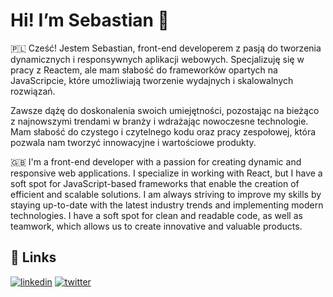 # Hi! I’m Sebastian 👋

🇵🇱 Cześć! Jestem Sebastian, front-end developerem z pasją do tworzenia dynamicznych i responsywnych aplikacji webowych. Specjalizuję się w pracy z Reactem, ale mam słabość do frameworków opartych na JavaScripcie, które umożliwiają tworzenie wydajnych i skalowalnych rozwiązań.

Zawsze dążę do doskonalenia swoich umiejętności, pozostając na bieżąco z najnowszymi trendami w branży i wdrażając nowoczesne technologie. Mam słabość do czystego i czytelnego kodu oraz pracy zespołowej, która pozwala nam tworzyć innowacyjne i wartościowe produkty.


🇬🇧 I'm a front-end developer with a passion for creating dynamic and responsive web applications. I specialize in working with React, but I have a soft spot for JavaScript-based frameworks that enable the creation of efficient and scalable solutions.
I am always striving to improve my skills by staying up-to-date with the latest industry trends and implementing modern technologies. I have a soft spot for clean and readable code, as well as teamwork, which allows us to create innovative and valuable products.

## 🔗 Links
[![linkedin](https://img.shields.io/badge/linkedin-0A66C2?style=for-the-badge&logo=linkedin&logoColor=white)](https://www.linkedin.com/in/sebastian-cwirko/)    [![twitter](https://img.shields.io/badge/twitter-1DA1F2?style=for-the-badge&logo=twitter&logoColor=white)](https://x.com/CwirkoSebastian)

